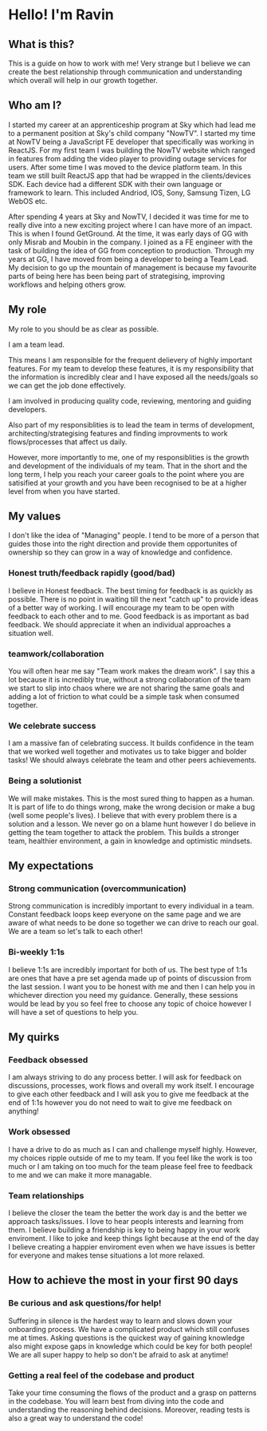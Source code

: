 # Hello! I'm Ravin

## What is this?
This is a guide on how to work with me! Very strange but I believe we can create the best relationship through communication and understanding which overall will help in our growth together.

## Who am I?

I started my career at an apprenticeship program at Sky which had lead me to a permanent position at Sky's child company "NowTV". I started my time at NowTV being a JavaScript FE developer that specifically was working in ReactJS. For my first team I was building the NowTV website which ranged in features from adding the video player to providing outage services for users. After some time I was moved to the device platform team. In this team we still built ReactJS app that had be wrapped in the clients/devices SDK. Each device had a different SDK with their own language or framework to learn. This included Andriod, IOS, Sony, Samsung Tizen, LG WebOS etc.

After spending 4 years at Sky and NowTV, I decided it was time for me to really dive into a new exciting project where I can have more of an impact. This is when I found GetGround. At the time, it was early days of GG with only Misrab and Moubin in the company. I joined as a FE engineer with the task of building the idea of GG from conception to production. Through my years at GG, I have moved from being a developer to being a Team Lead. My decision to go up the mountain of management is because my favourite parts of being here has been being part of strategising, improving workflows and helping others grow.

## My role

My role to you should be as clear as possible.

I am a team lead. 

This means I am responsible for the frequent delievery of highly important features. For my team to develop these features, it is my responsibility that the information is incredibly clear and I have exposed all the needs/goals so we can get the job done effectively.

I am involved in producing quality code, reviewing, mentoring and guiding developers.

Also part of my responsiblities is to lead the team in terms of development, architecting/strategising features and finding improvments to work flows/processes that affect us daily.

However, more importantly to me, one of my responsiblities is the growth and development of the individuals of my team. That in the short and the long term, I help you reach your career goals to the point where you are satisified at your growth and you have been recognised to be at a higher level from when you have started.


## My values

I don't like the idea of "Managing" people. I tend to be more of a person that guides those into the right direction and provide them opportunites of ownership so they can grow in a way of knowledge and confidence.

### Honest truth/feedback rapidly (good/bad)

I believe in Honest feedback. The best timing for feedback is as quickly as possible. There is no point in waiting till the next "catch up" to provide ideas of a better way of working. I will encourage my team to be open with feedback to each other and to me. Good feedback is as important as bad feedback. We should appreciate it when an individual approaches a situation well.

### teamwork/collaboration

You will often hear me say "Team work makes the dream work". I say this a lot because it is incredibly true, without a strong collaboration of the team we start to slip into chaos where we are not sharing the same goals and adding a lot of friction to what could be a simple task when consumed together.

### We celebrate success

I am a massive fan of celebrating success. It builds confidence in the team that we worked well together and motivates us to take bigger and bolder tasks! We should always celebrate the team and other peers achievements.

### Being a solutionist

We will make mistakes. This is the most sured thing to happen as a human. It is part of life to do things wrong, make the wrong decision or make a bug (well some people's lives). I believe that with every problem there is a solution and a lesson. We never go on a blame hunt however I do believe in getting the team together to attack the problem. This builds a stronger team, healthier environment, a gain in knowledge and optimistic mindsets.

## My expectations

### Strong communication (overcommunication)

Strong communication is incredibly important to every individual in a team. Constant feedback loops keep everyone on the same page and we are aware of what needs to be done so together we can drive to reach our goal. We are a team so let's talk to each other!

<!-- Suffering silently will not get you far or quick enough to where you would like to be. Asking for help is incredibly encouraged as having someone next to you will help you gain a deeper knowledge and we move faster as a team. -->

### Bi-weekly 1:1s

I believe 1:1s are incredibly important for both of us. The best type of 1:1s are ones that have a pre set agenda made up of points of discussion from the last session. I want you to be honest with me and then I can help you in whichever direction you need my guidance. Generally, these sessions would be lead by you so feel free to choose any topic of choice however I will have a set of questions to help you.

## My quirks

### Feedback obsessed 

I am always striving to do any process better. I will ask for feedback on discussions, processes, work flows and overall my work itself. I encourage to give each other feedback and I will ask you to give me feedback at the end of 1:1s however you do not need to wait to give me feedback on anything! 

### Work obsessed

I have a drive to do as much as I can and challenge myself highly. However, my choices ripple outside of me to my team. If you feel like the work is too much or I am taking on too much for the team please feel free to feedback to me and we can make it more managable.

### Team relationships

I believe the closer the team the better the work day is and the better we approach tasks/issues. I love to hear peopls interests and learning from them. I believe building a friendship is key to being happy in your work enviroment. I like to joke and keep things light because at the end of the day I believe creating a happier enviroment even when we have issues is better for everyone and makes tense situations a lot more relaxed.

## How to achieve the most in your first 90 days

### Be curious and ask questions/for help!

Suffering in silence is the hardest way to learn and slows down your onboarding process. We have a complicated product which still confuses me at times. Asking questions is the quickest way of gaining knowledge also might expose gaps in knowledge which could be key for both people! We are all super happy to help so don't be afraid to ask at anytime!

### Getting a real feel of the codebase and product

Take your time consuming the flows of the product and a grasp on patterns in the codebase. You will learn best from diving into the code and understanding the reasoning behind decisions. Moreover, reading tests is also a great way to understand the code!
